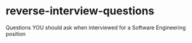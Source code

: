 # reverse-interview-questions
Questions YOU should ask when interviewed for a Software Engineering position
